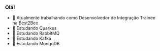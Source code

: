 ### Olá! 

- 🔭 Atualmente trabalhando como Desenvolvedor de Integração Trainee na Best2Bee
- 🌱 Estudando Quarkus
- 🌱 Estudando RabbitMQ
- 🌱 Estudando Kafka
- 🌱 Estudando MongoDB
